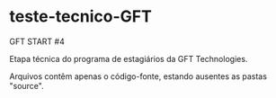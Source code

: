 # teste-tecnico-GFT
GFT START #4

Etapa técnica do programa de estagiários da GFT Technologies.

Arquivos contêm apenas o código-fonte, estando ausentes as pastas "source".

